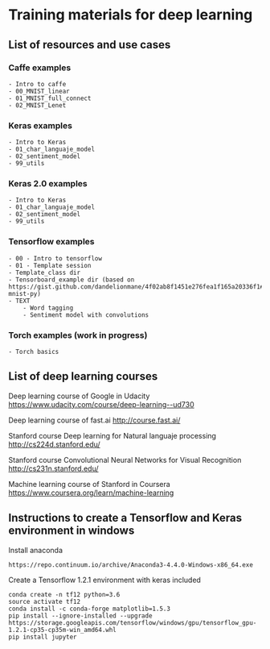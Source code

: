 # Training materials for deep learning

## List of resources and use cases

### Caffe examples
    - Intro to caffe
    - 00_MNIST_linear
    - 01_MNIST_full_connect
    - 02_MNIST_Lenet

### Keras examples
    - Intro to Keras
    - 01_char_languaje_model
    - 02_sentiment_model
    - 99_utils

### Keras 2.0 examples
    - Intro to Keras
    - 01_char_languaje_model
    - 02_sentiment_model
    - 99_utils


### Tensorflow examples
    - 00 - Intro to tensorflow
    - 01 - Template session
    - Template_class dir
    - Tensorboard_example dir (based on https://gist.github.com/dandelionmane/4f02ab8f1451e276fea1f165a20336f1#file-mnist-py)
    - TEXT
        - Word tagging
        - Sentiment model with convolutions
    

### Torch examples (work in progress)
    - Torch basics 




## List of deep learning courses

Deep learning course of Google in Udacity
    https://www.udacity.com/course/deep-learning--ud730

Deep learning course of fast.ai
    http://course.fast.ai/

Stanford course Deep learning for Natural languaje processing
    http://cs224d.stanford.edu/

Stanford course Convolutional Neural Networks for Visual Recognition
    http://cs231n.stanford.edu/

Machine learning course of Stanford in Coursera 
    https://www.coursera.org/learn/machine-learning




## Instructions to create a Tensorflow and Keras environment in windows

Install anaconda

    https://repo.continuum.io/archive/Anaconda3-4.4.0-Windows-x86_64.exe
    
Create a Tensorflow 1.2.1 environment with keras included

    conda create -n tf12 python=3.6
    source activate tf12
    conda install -c conda-forge matplotlib=1.5.3
    pip install --ignore-installed --upgrade https://storage.googleapis.com/tensorflow/windows/gpu/tensorflow_gpu-1.2.1-cp35-cp35m-win_amd64.whl
    pip install jupyter
    
